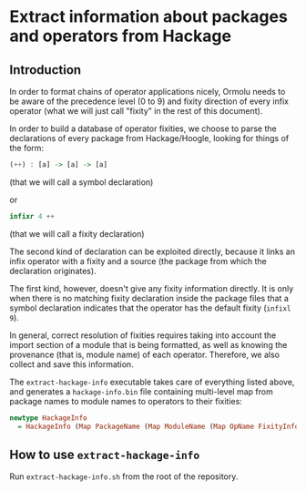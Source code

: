 # Extract information about packages and operators from Hackage

## Introduction

In order to format chains of operator applications nicely, Ormolu needs to
be aware of the precedence level (0 to 9) and fixity direction of every
infix operator (what we will just call "fixity" in the rest of this
document).

In order to build a database of operator fixities, we choose to parse the
declarations of every package from Hackage/Hoogle, looking for things of the
form:

```haskell
(++) : [a] -> [a] -> [a]
```

(that we will call a symbol declaration)

or

```haskell
infixr 4 ++
```

(that we will call a fixity declaration)

The second kind of declaration can be exploited directly, because it links
an infix operator with a fixity and a source (the package from which the
declaration originates).

The first kind, however, doesn't give any fixity information directly. It is
only when there is no matching fixity declaration inside the package files
that a symbol declaration indicates that the operator has the default fixity
(`infixl 9`).

In general, correct resolution of fixities requires taking into account the
import section of a module that is being formatted, as well as knowing the
provenance (that is, module name) of each operator. Therefore, we also
collect and save this information.

The `extract-hackage-info` executable takes care of everything listed above,
and generates a `hackage-info.bin` file containing multi-level map from
package names to module names to operators to their fixities:

```haskell
newtype HackageInfo
  = HackageInfo (Map PackageName (Map ModuleName (Map OpName FixityInfo)))
```

## How to use `extract-hackage-info`

Run `extract-hackage-info.sh` from the root of the repository.
